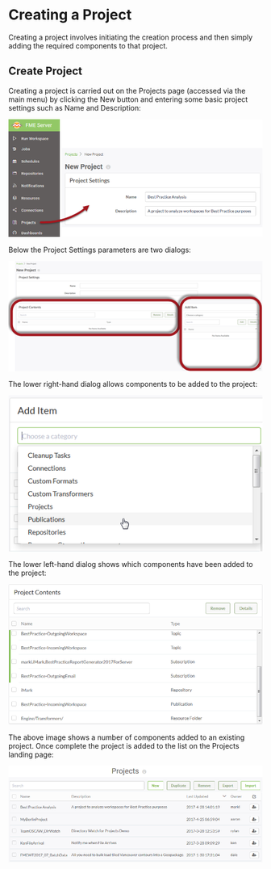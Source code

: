 # Creating a Project

Creating a project involves initiating the creation process and then simply adding the required components to that project.

## Create Project ##

Creating a project is carried out on the Projects page (accessed via the main menu) by clicking the New button and entering some basic project settings such as Name and Description:

![](./Images/Img5.001.CreateProject.png)

Below the Project Settings parameters are two dialogs:

![](./Images/Img5.002.OtherDialogs.png)

<!--Updated Section-->

The lower right-hand dialog allows components to be added to the project:

![](./Images/Img5.003.AddComponents.png)

The lower left-hand dialog shows which components have been added to the project:

![](./Images/Img5.004.AddedComponents.png)

The above image shows a number of components added to an existing project. Once complete the project is added to the list on the Projects landing page:

![](./Images/Img5.005.TheForgottenAbbey.png)
